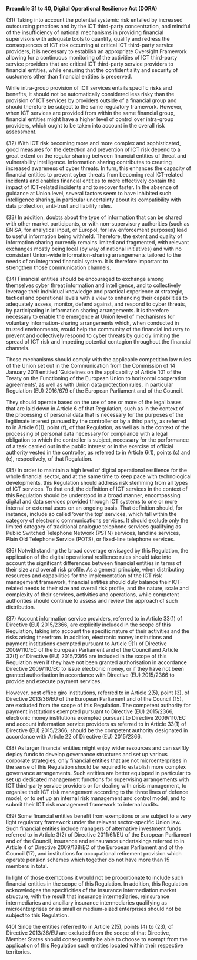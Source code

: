 **Preamble 31 to 40, Digital Operational Resilience Act (DORA)**

  


(31) Taking into account the potential systemic risk entailed by increased outsourcing practices and by the ICT third-party concentration, and mindful of the insufficiency of national mechanisms in providing financial supervisors with adequate tools to quantify, qualify and redress the consequences of ICT risk occurring at critical ICT third-party service providers, it is necessary to establish an appropriate Oversight Framework allowing for a continuous monitoring of the activities of ICT third-party service providers that are critical ICT third-party service providers to financial entities, while ensuring that the confidentiality and security of customers other than financial entities is preserved. 

While intra-group provision of ICT services entails specific risks and benefits, it should not be automatically considered less risky than the provision of ICT services by providers outside of a financial group and should therefore be subject to the same regulatory framework. However, when ICT services are provided from within the same financial group, financial entities might have a higher level of control over intra-group providers, which ought to be taken into account in the overall risk assessment.

  


(32) With ICT risk becoming more and more complex and sophisticated, good measures for the detection and prevention of ICT risk depend to a great extent on the regular sharing between financial entities of threat and vulnerability intelligence. Information sharing contributes to creating increased awareness of cyber threats. In turn, this enhances the capacity of financial entities to prevent cyber threats from becoming real ICT-related incidents and enables financial entities to more effectively contain the impact of ICT-related incidents and to recover faster. In the absence of guidance at Union level, several factors seem to have inhibited such intelligence sharing, in particular uncertainty about its compatibility with data protection, anti-trust and liability rules.

  


(33) In addition, doubts about the type of information that can be shared with other market participants, or with non-supervisory authorities (such as ENISA, for analytical input, or Europol, for law enforcement purposes) lead to useful information being withheld. Therefore, the extent and quality of information sharing currently remains limited and fragmented, with relevant exchanges mostly being local (by way of national initiatives) and with no consistent Union-wide information-sharing arrangements tailored to the needs of an integrated financial system. It is therefore important to strengthen those communication channels.

  


(34) Financial entities should be encouraged to exchange among themselves cyber threat information and intelligence, and to collectively leverage their individual knowledge and practical experience at strategic, tactical and operational levels with a view to enhancing their capabilities to adequately assess, monitor, defend against, and respond to cyber threats, by participating in information sharing arrangements. It is therefore necessary to enable the emergence at Union level of mechanisms for voluntary information-sharing arrangements which, when conducted in trusted environments, would help the community of the financial industry to prevent and collectively respond to cyber threats by quickly limiting the spread of ICT risk and impeding potential contagion throughout the financial channels. 

Those mechanisms should comply with the applicable competition law rules of the Union set out in the Communication from the Commission of 14 January 2011 entitled ‘Guidelines on the applicability of Article 101 of the Treaty on the Functioning of the European Union to horizontal cooperation agreements’, as well as with Union data protection rules, in particular Regulation (EU) 2016/679 of the European Parliament and of the Council. 

They should operate based on the use of one or more of the legal bases that are laid down in Article 6 of that Regulation, such as in the context of the processing of personal data that is necessary for the purposes of the legitimate interest pursued by the controller or by a third party, as referred to in Article 6(1), point (f), of that Regulation, as well as in the context of the processing of personal data necessary for compliance with a legal obligation to which the controller is subject, necessary for the performance of a task carried out in the public interest or in the exercise of official authority vested in the controller, as referred to in Article 6(1), points (c) and (e), respectively, of that Regulation.

  


(35) In order to maintain a high level of digital operational resilience for the whole financial sector, and at the same time to keep pace with technological developments, this Regulation should address risk stemming from all types of ICT services. To that end, the definition of ICT services in the context of this Regulation should be understood in a broad manner, encompassing digital and data services provided through ICT systems to one or more internal or external users on an ongoing basis. That definition should, for instance, include so called ‘over the top’ services, which fall within the category of electronic communications services. It should exclude only the limited category of traditional analogue telephone services qualifying as Public Switched Telephone Network (PSTN) services, landline services, Plain Old Telephone Service (POTS), or fixed-line telephone services.

  


(36) Notwithstanding the broad coverage envisaged by this Regulation, the application of the digital operational resilience rules should take into account the significant differences between financial entities in terms of their size and overall risk profile. As a general principle, when distributing resources and capabilities for the implementation of the ICT risk management framework, financial entities should duly balance their ICT-related needs to their size and overall risk profile, and the nature, scale and complexity of their services, activities and operations, while competent authorities should continue to assess and review the approach of such distribution.

  


(37) Account information service providers, referred to in Article 33(1) of Directive (EU) 2015/2366, are explicitly included in the scope of this Regulation, taking into account the specific nature of their activities and the risks arising therefrom. In addition, electronic money institutions and payment institutions exempted pursuant to Article 9(1) of Directive 2009/110/EC of the European Parliament and of the Council and Article 32(1) of Directive (EU) 2015/2366 are included in the scope of this Regulation even if they have not been granted authorisation in accordance Directive 2009/110/EC to issue electronic money, or if they have not been granted authorisation in accordance with Directive (EU) 2015/2366 to provide and execute payment services. 

However, post office giro institutions, referred to in Article 2(5), point (3), of Directive 2013/36/EU of the European Parliament and of the Council (15), are excluded from the scope of this Regulation. The competent authority for payment institutions exempted pursuant to Directive (EU) 2015/2366, electronic money institutions exempted pursuant to Directive 2009/110/EC and account information service providers as referred to in Article 33(1) of Directive (EU) 2015/2366, should be the competent authority designated in accordance with Article 22 of Directive (EU) 2015/2366.

  


(38) As larger financial entities might enjoy wider resources and can swiftly deploy funds to develop governance structures and set up various corporate strategies, only financial entities that are not microenterprises in the sense of this Regulation should be required to establish more complex governance arrangements. Such entities are better equipped in particular to set up dedicated management functions for supervising arrangements with ICT third-party service providers or for dealing with crisis management, to organise their ICT risk management according to the three lines of defence model, or to set up an internal risk management and control model, and to submit their ICT risk management framework to internal audits.

  


(39) Some financial entities benefit from exemptions or are subject to a very light regulatory framework under the relevant sector-specific Union law. Such financial entities include managers of alternative investment funds referred to in Article 3(2) of Directive 2011/61/EU of the European Parliament and of the Council, insurance and reinsurance undertakings referred to in Article 4 of Directive 2009/138/EC of the European Parliament and of the Council (17), and institutions for occupational retirement provision which operate pension schemes which together do not have more than 15 members in total. 

In light of those exemptions it would not be proportionate to include such financial entities in the scope of this Regulation. In addition, this Regulation acknowledges the specificities of the insurance intermediation market structure, with the result that insurance intermediaries, reinsurance intermediaries and ancillary insurance intermediaries qualifying as microenterprises or as small or medium-sized enterprises should not be subject to this Regulation.

  


(40) Since the entities referred to in Article 2(5), points (4) to (23), of Directive 2013/36/EU are excluded from the scope of that Directive, Member States should consequently be able to choose to exempt from the application of this Regulation such entities located within their respective territories.